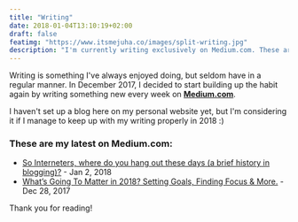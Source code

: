 ```yaml
---
title: "Writing"
date: 2018-01-04T13:10:19+02:00
draft: false
featimg: "https://www.itsmejuha.co/images/split-writing.jpg"
description: "I'm currently writing exclusively on Medium.com. These are the latest."
---
```


Writing is something I've always enjoyed doing, but seldom have in a regular manner. In December 2017, I decided to start building up the habit again by writing something new every week on **[Medium.com](https://medium.com/@juhaliikala/)**.

I haven't set up a blog here on my personal website yet, but I'm considering it if I manage to keep up with my writing properly in 2018 :)

### These are my latest on Medium.com:

* [So Interneters, where do you hang out these days (a brief history in blogging)?](https://medium.com/@juhaliikala/so-interneters-where-do-you-hang-out-these-days-a-brief-history-in-blogging-4a47b162687) - <time datetime="2018-01-02">Jan 2, 2018</time>
* [What’s Going To Matter in 2018? Setting Goals, Finding Focus & More.](https://medium.com/@juhaliikala/whats-going-to-matter-in-2018-setting-goals-finding-focus-more-e490d51b7b3b) - <time datetime="2017-12-28">Dec 28, 2017</time>

Thank you for reading!
